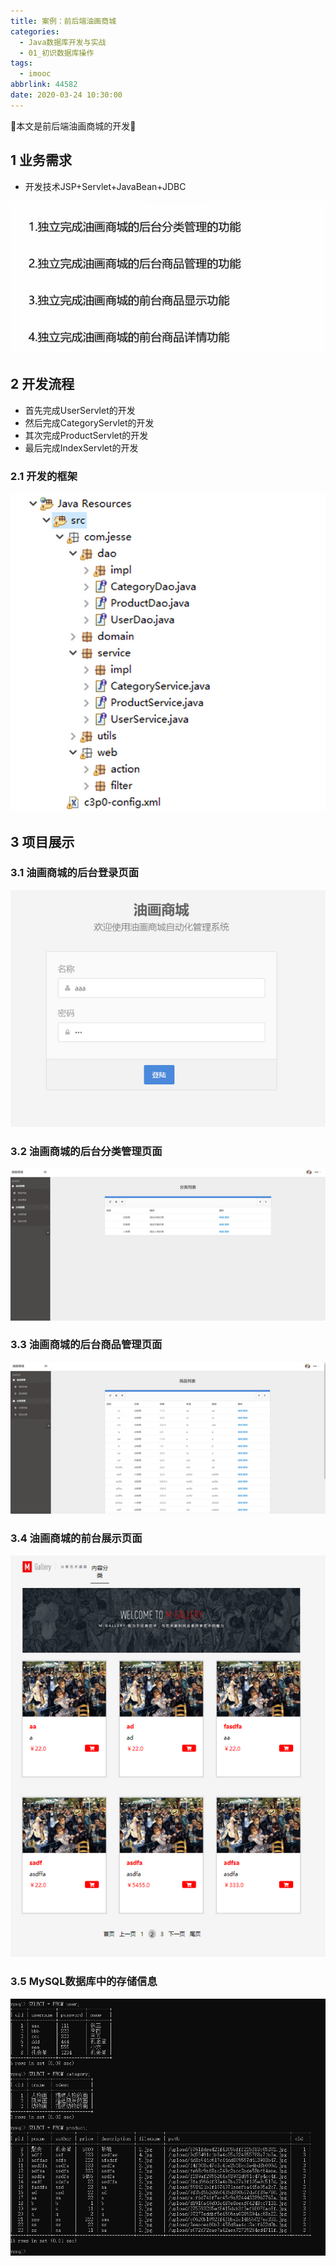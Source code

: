 ```yaml
---
title: 案例：前后端油画商城
categories:
  - Java数据库开发与实战
  - 01_初识数据库操作
tags:
  - imooc
abbrlink: 44582
date: 2020-03-24 10:30:00
---
```


:star2:本文是前后端油画商城的开发:star2:

<!-- more -->

## 1 业务需求

- 开发技术JSP+Servlet+JavaBean+JDBC

![图片](/images/031_06_01.png)

## 2 开发流程

- 首先完成UserServlet的开发
- 然后完成CategoryServlet的开发
- 其次完成ProductServlet的开发
- 最后完成IndexServlet的开发

### 2.1 开发的框架

![图片](/images/031_06_011.png)

## 3 项目展示

### 3.1 油画商城的后台登录页面

![图片](/images/031_06_02.png)

### 3.2 油画商城的后台分类管理页面

![图片](/images/031_06_03.png)

### 3.3 油画商城的后台商品管理页面

![图片](/images/031_06_04.png)

### 3.4 油画商城的前台展示页面

![图片](/images/031_06_05.png)

### 3.5 MySQL数据库中的存储信息

![图片](/images/031_06_06.png)
